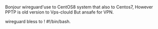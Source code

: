 Bonjour
       wireguard'use to CentOS8 system  that also to Centos7, However PPTP is old version to Vps-clould But ansafe for VPN.
       
wireguard bless to ! #!/bin/bash.
